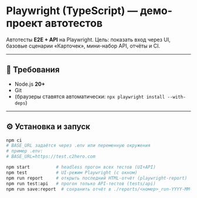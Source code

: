 # Playwright (TypeScript) — демо-проект автотестов

Автотесты **E2E + API** на Playwright. Цель: показать вход через UI, базовые сценарии «Карточек», мини-набор API, отчёты и CI.

---

## 💾 Требования
- Node.js **20+**
- Git
- (браузеры ставятся автоматически: `npx playwright install --with-deps`)

---

## ⚙️ Установка и запуск
```bash
npm ci
# BASE_URL задаётся через .env или переменную окружения
# пример .env:
# BASE_URL=https://test.c2hero.com

npm start          # headless прогон всех тестов (UI+API)
npm test           # UI-режим Playwright (с окном)
npm run report     # открыть последний HTML-отчёт (playwright-report)
npm run test:api   # прогон только API-тестов (tests/api)
npm run save:report  # сохранить отчёт в ./reports/<номер>_run-YYYY-MM-DD_HH-MM-SS и открыть